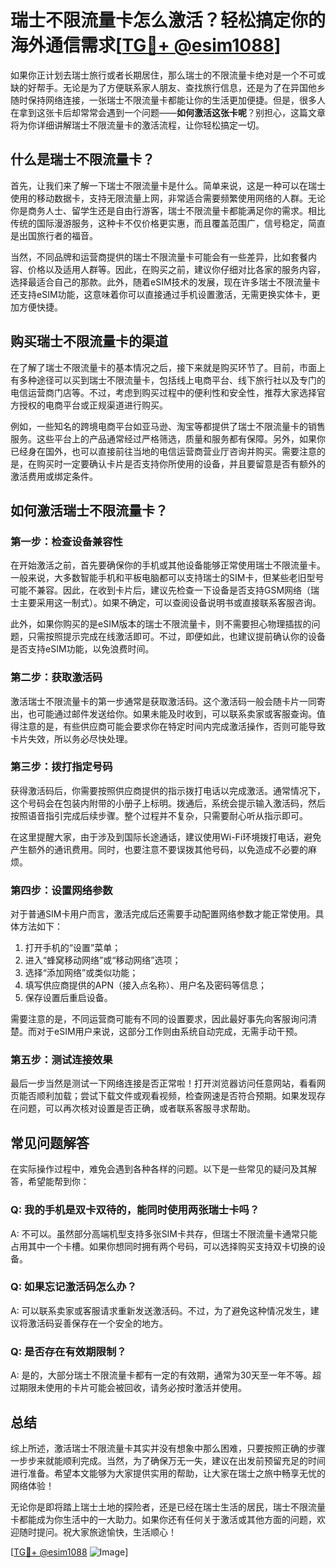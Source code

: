 # 瑞士不限流量卡怎么激活？轻松搞定你的海外通信需求[[TG💪+ @esim1088](https://t.me/s/esim1088)]

如果你正计划去瑞士旅行或者长期居住，那么瑞士的不限流量卡绝对是一个不可或缺的好帮手。无论是为了方便联系家人朋友、查找旅行信息，还是为了在异国他乡随时保持网络连接，一张瑞士不限流量卡都能让你的生活更加便捷。但是，很多人在拿到这张卡后却常常会遇到一个问题——**如何激活这张卡呢**？别担心，这篇文章将为你详细讲解瑞士不限流量卡的激活流程，让你轻松搞定一切。

## 什么是瑞士不限流量卡？

首先，让我们来了解一下瑞士不限流量卡是什么。简单来说，这是一种可以在瑞士使用的移动数据卡，支持无限流量上网，非常适合需要频繁使用网络的人群。无论你是商务人士、留学生还是自由行游客，瑞士不限流量卡都能满足你的需求。相比传统的国际漫游服务，这种卡不仅价格更实惠，而且覆盖范围广，信号稳定，简直是出国旅行者的福音。

当然，不同品牌和运营商提供的瑞士不限流量卡可能会有一些差异，比如套餐内容、价格以及适用人群等。因此，在购买之前，建议你仔细对比各家的服务内容，选择最适合自己的那款。此外，随着eSIM技术的发展，现在许多瑞士不限流量卡还支持eSIM功能，这意味着你可以直接通过手机设置激活，无需更换实体卡，更加方便快捷。

## 购买瑞士不限流量卡的渠道

在了解了瑞士不限流量卡的基本情况之后，接下来就是购买环节了。目前，市面上有多种途径可以买到瑞士不限流量卡，包括线上电商平台、线下旅行社以及专门的电信运营商门店等。不过，考虑到购买过程中的便利性和安全性，推荐大家选择官方授权的电商平台或正规渠道进行购买。

例如，一些知名的跨境电商平台如亚马逊、淘宝等都提供了瑞士不限流量卡的销售服务。这些平台上的产品通常经过严格筛选，质量和服务都有保障。另外，如果你已经身在国外，也可以直接前往当地的电信运营商营业厅咨询并购买。需要注意的是，在购买时一定要确认卡片是否支持你所使用的设备，并且要留意是否有额外的激活费用或绑定条件。

## 如何激活瑞士不限流量卡？

### 第一步：检查设备兼容性

在开始激活之前，首先要确保你的手机或其他设备能够正常使用瑞士不限流量卡。一般来说，大多数智能手机和平板电脑都可以支持瑞士的SIM卡，但某些老旧型号可能不兼容。因此，在收到卡片后，建议先检查一下设备是否支持GSM网络（瑞士主要采用这一制式）。如果不确定，可以查阅设备说明书或直接联系客服咨询。

此外，如果你购买的是eSIM版本的瑞士不限流量卡，则不需要担心物理插拔的问题，只需按照提示完成在线激活即可。不过，即便如此，也建议提前确认你的设备是否支持eSIM功能，以免浪费时间。

### 第二步：获取激活码

激活瑞士不限流量卡的第一步通常是获取激活码。这个激活码一般会随卡片一同寄出，也可能通过邮件发送给你。如果未能及时收到，可以联系卖家或客服查询。值得注意的是，有些供应商可能会要求你在特定时间内完成激活操作，否则可能导致卡片失效，所以务必尽快处理。

### 第三步：拨打指定号码

获得激活码后，你需要按照供应商提供的指示拨打电话以完成激活。通常情况下，这个号码会在包装内附带的小册子上标明。拨通后，系统会提示输入激活码，然后按照语音指引完成后续步骤。整个过程并不复杂，只需要耐心听从指示即可。

在这里提醒大家，由于涉及到国际长途通话，建议使用Wi-Fi环境拨打电话，避免产生额外的通讯费用。同时，也要注意不要误拨其他号码，以免造成不必要的麻烦。

### 第四步：设置网络参数

对于普通SIM卡用户而言，激活完成后还需要手动配置网络参数才能正常使用。具体方法如下：

1. 打开手机的“设置”菜单；
2. 进入“蜂窝移动网络”或“移动网络”选项；
3. 选择“添加网络”或类似功能；
4. 填写供应商提供的APN（接入点名称）、用户名及密码等信息；
5. 保存设置后重启设备。

需要注意的是，不同运营商可能有不同的设置要求，因此最好事先向客服询问清楚。而对于eSIM用户来说，这部分工作则由系统自动完成，无需手动干预。

### 第五步：测试连接效果

最后一步当然是测试一下网络连接是否正常啦！打开浏览器访问任意网站，看看网页能否顺利加载；尝试下载文件或观看视频，检查网速是否符合预期。如果发现存在问题，可以再次核对设置是否正确，或者联系客服寻求帮助。

## 常见问题解答

在实际操作过程中，难免会遇到各种各样的问题。以下是一些常见的疑问及其解答，希望能帮到你：

### Q: 我的手机是双卡双待的，能同时使用两张瑞士卡吗？
A: 不可以。虽然部分高端机型支持多张SIM卡共存，但瑞士不限流量卡通常只能占用其中一个卡槽。如果你想同时拥有两个号码，可以选择购买支持双卡切换的设备。

### Q: 如果忘记激活码怎么办？
A: 可以联系卖家或客服请求重新发送激活码。不过，为了避免这种情况发生，建议将激活码妥善保存在一个安全的地方。

### Q: 是否存在有效期限制？
A: 是的，大部分瑞士不限流量卡都有一定的有效期，通常为30天至一年不等。超过期限未使用的卡片可能会被回收，请务必按时激活并使用。

## 总结

综上所述，激活瑞士不限流量卡其实并没有想象中那么困难，只要按照正确的步骤一步步来就能顺利完成。当然，为了确保万无一失，建议在出发前预留充足的时间进行准备。希望本文能够为大家提供实用的帮助，让大家在瑞士之旅中畅享无忧的网络体验！

无论你是即将踏上瑞士土地的探险者，还是已经在瑞士生活的居民，瑞士不限流量卡都能成为你生活中的一大助力。如果你还有任何关于激活或其他方面的问题，欢迎随时提问。祝大家旅途愉快，生活顺心！

[[TG💪+ @esim1088](https://t.me/s/esim1088) ![Image](https://i.postimg.cc/4NQfJmqS/Snipaste-2025-05-13-00-14-12.png)]